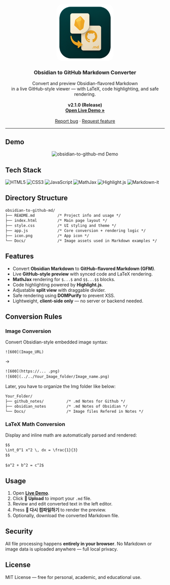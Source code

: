 <p align="center">
  <a href="https://egu1832.github.io/obsidian-to-github-md/">
    <img src="icon.png" alt="Obsidian to GitHub Markdown Converter Icon" width="180" height="180" style="border-radius: 20px;">
  </a>
</p>

<h3 align="center">Obsidian to GitHub Markdown Converter</h3>

<p align="center">
  Convert and preview Obsidian-flavored Markdown<br>
  in a live GitHub-style viewer — with LaTeX, code highlighting, and safe rendering.<br><br>
  <b>v2.1.0 (Release)</b>
  <br>
  <a href="https://egu1832.github.io/obsidian-to-github-md/"><strong>Open Live Demo »</strong></a>
  <br><br>
  <a href="https://github.com/egu1832/obsidian-to-github-md/issues/new?labels=bug&template=bug_report.yml">Report bug</a>
  ·
  <a href="https://github.com/egu1832/obsidian-to-github-md/issues/new?labels=enhancement&template=feature_request.yml">Request feature</a>
</p>

---

## Demo

<p align="center">
  <img src="demo.gif" alt="obsidian-to-github-md Demo" width="800">
</p>


## Tech Stack

![HTML5](https://img.shields.io/badge/HTML5-E34F26?style=for-the-badge&logo=html5&logoColor=white)
![CSS3](https://img.shields.io/badge/CSS3-1572B6?style=for-the-badge&logo=css3&logoColor=white)
![JavaScript](https://img.shields.io/badge/JavaScript-F7DF1E?style=for-the-badge&logo=javascript&logoColor=black)
![MathJax](https://img.shields.io/badge/MathJax-1A1A1A?style=for-the-badge&logo=latex&logoColor=white)
![Highlight.js](https://img.shields.io/badge/Highlight.js-FFB000?style=for-the-badge&logo=javascript&logoColor=white)
![Markdown-it](https://img.shields.io/badge/Markdown_it-000000?style=for-the-badge&logo=markdown&logoColor=white)


## Directory Structure
```
obsidian-to-github-md/
├── README.md          /* Project info and usage */
├── index.html         /* Main page layout */
├── style.css          /* UI styling and theme */
├── app.js             /* Core conversion + rendering logic */
├── icon.png           /* App icon */
└── Docs/              /* Image assets used in Markdown examples */

```

## Features
- Convert **Obsidian Markdown** to **GitHub-flavored Markdown (GFM)**.
- Live **GitHub-style preview** with synced code and LaTeX rendering.
- **MathJax** rendering for `$...$` and `$$...$$` blocks.
- Code highlighting powered by **Highlight.js**.
- Adjustable **split view** with draggable divider.
- Safe rendering using **DOMPurify** to prevent XSS.
- Lightweight, **client-side only** — no server or backend needed.

## Conversion Rules

### Image Conversion
Convert Obsidian-style embedded image syntax:
```
![600](Image_URL)
```
→  
```html
![600](https://... .png)
![600](../../Your_Image_folder/Image_name.png)
```
  
Later, you have to organize the Img folder like below:
```
Your_Folder/
├── github_notes/          /* .md Notes for Github */
├── obsidian_notes         /* .md Notes of Obsidian */
└── Docs/                  /* Image files Refered in Notes */
```

### LaTeX Math Conversion

Display and inline math are automatically parsed and rendered:
```
$$
\int_0^1 x^2 \, dx = \frac{1}{3}
$$

$a^2 + b^2 = c^2$
```


## Usage

1. Open [**Live Demo**](https://egu1832.github.io/obsidian-to-github-md/).
2. Click **📂 Upload** to import your `.md` file.
3. Review and edit converted text in the left editor.
4. Press **🔄 다시 컴파일하기** to render the preview.
5. Optionally, download the converted Markdown file.

## Security

All file processing happens **entirely in your browser**.
No Markdown or image data is uploaded anywhere — full local privacy.


## License

MIT License — free for personal, academic, and educational use.
